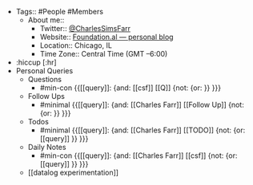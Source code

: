- Tags:: #People #Members
    - About me::
        - Twitter:: [@CharlesSimsFarr](https://twitter.com/CharlesSimsFarr)
        - Website:: [Foundation.al — personal blog](https://thefoundation.al)
        - Location:: Chicago, IL
        - Time Zone:: Central Time (GMT –6:00)
- :hiccup [:hr]
- Personal Queries
    - Questions
        - #min-con {{[[query]]: {and: [[csf]] [[Q]] {not: {or: }}  }}}
    - Follow Ups
        - #minimal {{[[query]]: {and: [[Charles Farr]] [[Follow Up]] {not: {or: }}  }}}
    - Todos
        - #minimal {{[[query]]: {and: [[Charles Farr]] [[TODO]] {not: {or: [[query]] }}  }}}
    - Daily Notes
        - #min-con {{[[query]]: {and: [[Charles Farr]] [[csf]] {not: {or: [[query]] }}  }}}
    - [[datalog experimentation]]
